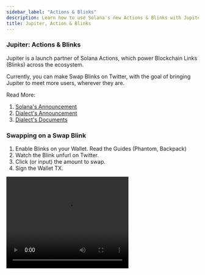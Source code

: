 ```yaml
---
sidebar_label: "Actions & Blinks"
description: Learn how to use Solana's new Actions & Blinks with Jupiter
title: Jupiter, Action & Blinks
---
```


### Jupiter: Actions & Blinks

Jupiter is a launch partner of Solana Actions, which power Blockchain Links (Blinks) across the ecosystem.

Currently, you can make Swap Blinks on Twitter, with the goal of bringing Jupiter to meet more users, wherever they are.

Read More:

1. [Solana's Announcement](https://x.com/solana/status/1805587979723063440)
2. [Dialect's Announcement](https://x.com/saydialect/status/1805588148212424901)
3. [Dialect's Documents](https://docs.dialect.to/documentation)

### Swapping on a Swap Blink

1. Enable Blinks on your Wallet. Read the Guides (Phantom, Backpack)
2. Watch the Blink unfurl on Twitter.
3. Click (or input) the amount to swap.
4. Sign the Wallet TX.

  <video width="320" height="240" controls>
    <source src="/videos/blinks.mp4" type="video/mp4" />

And you're done!

### Creating a Swap Blink

1. Go to https://jup.ag, and then select the desired input and output token.
2. Copy the URL, it should look something like this https://jup.ag/swap/SOL-JUP
3. Post it on Twitter!

<details>
  <summary>Click to play video</summary>
  <video width="320" height="240" controls>
    <source src="/videos/create-blink.mp4" type="video/mp4" />
    Your browser does not support the video tag.
  </video>
</details>

Users can now swap with your Blink, if their wallet has Blinks enabled.
